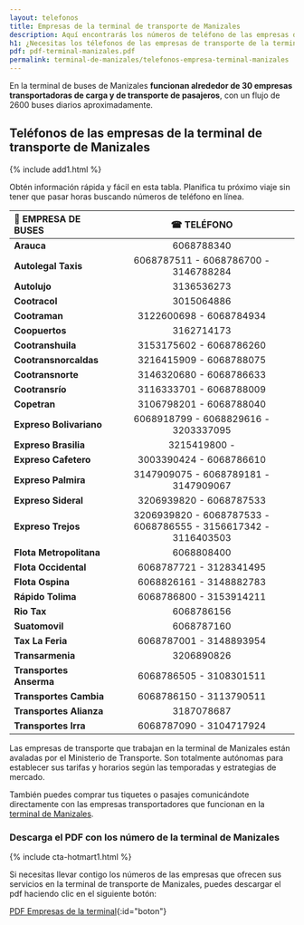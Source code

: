 ```yaml
---
layout: telefonos
title: Empresas de la terminal de transporte de Manizales
description: Aquí encontrarás los números de teléfono de las empresas de la Terminal de Transporte de Manizales. Obtén información rápida y fácil en nuestra página.
h1: ¿Necesitas los télefonos de las empresas de transporte de la terminal de Manizales?
pdf: pdf-terminal-manizales.pdf
permalink: terminal-de-manizales/telefonos-empresa-terminal-manizales
---
```

En la terminal de buses de Manizales **funcionan alrededor de 30 empresas transportadoras de carga y de transporte de pasajeros**, con un flujo de 2600 buses diarios aproximadamente.

## Teléfonos de las empresas de la terminal de transporte de Manizales

{% include add1.html %}

Obtén información rápida y fácil en esta tabla. Planifica tu próximo viaje sin tener que pasar horas buscando números de teléfono en línea.

| 🚌 EMPRESA DE BUSES | ☎ TELÉFONO |
| :--- | :---: |
| **Arauca** | 6068788340 |
| **Autolegal Taxis** | 6068787511 - 6068786700 - 3146788284 |
| **Autolujo** | 3136536273 |
| **Cootracol** | 3015064886 |
| **Cootraman** | 3122600698 - 6068784934 |
| **Coopuertos** | 3162714173 |
| **Cootranshuila** | 3153175602 - 6068786260 |
| **Cootransnorcaldas** | 3216415909 - 6068788075 |
| **Cootransnorte** | 3146320680 - 6068786633 |
| **Cootransrío** | 3116333701 - 6068788009 |
| **Copetran** | 3106798201 - 6068788040 |
| **Expreso Bolivariano** | 6068918799 - 6068829616 - 3203337095 |
| **Expreso Brasilia** | 3215419800 - |
| **Expreso Cafetero** | 3003390424 - 6068786610 |
| **Expreso Palmira** | 3147909075 - 6068789181 - 3147909067 |
| **Expreso Sideral** | 3206939820 - 6068787533 |
| **Expreso Trejos** | 3206939820 - 6068787533 - 6068786555 - 3156617342 - 3116403503 |
| **Flota Metropolitana** | 6068808400 |
| **Flota Occidental** | 6068787721 - 3128341495 |
| **Flota Ospina** | 6068826161 - 3148882783 |
| **Rápido Tolima** | 6068786800 - 3153914211 |
| **Rio Tax** | 6068786156 |
| **Suatomovil** | 6068787160 |
| **Tax La Feria** | 6068787001 - 3148893954 |
| **Transarmenia** | 3206890826 |
| **Transportes Anserma** | 6068786505 - 3108301511 |
| **Transportes Cambia** | 6068786150 - 3113790511 |
| **Transportes Alianza** | 3187078687 |
| **Transportes Irra** | 6068787090 - 3104717924 |

Las empresas de transporte que trabajan en la terminal de Manizales están avaladas por el Ministerio de Transporte. Son totalmente autónomas para establecer sus tarifas y horarios según las temporadas y estrategias de mercado.

También puedes comprar tus tiquetes o pasajes comunicándote directamente con las empresas transportadores que funcionan en la [terminal de Manizales]({{'terminal-de-manizales'|relative_url}} "Terminal de Manizales").

### Descarga el PDF con los número de la terminal de Manizales

{% include cta-hotmart1.html %}

Si necesitas llevar contigo los números de las empresas que ofrecen sus servicios en la terminal de transporte de Manizales, puedes descargar el pdf haciendo clic en el siguiente botón:

[PDF Empresas de la terminal]({{'assets/pdf-terminal-manizales.pdf'|relative_url}}){:id="boton"}
